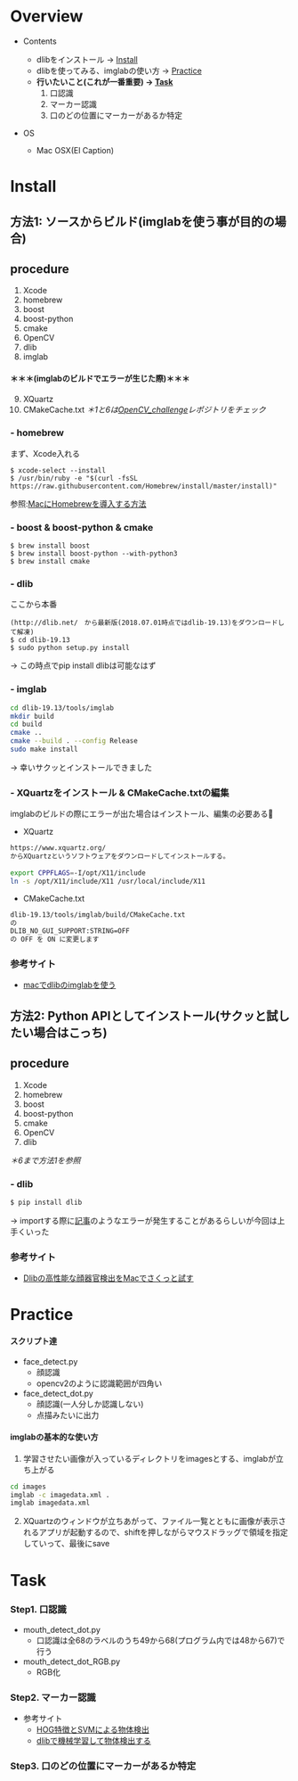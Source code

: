 # Overview
- Contents
    - dlibをインストール → [Install](#install)
    - dlibを使ってみる、imglabの使い方 → [Practice](#practice)
    - **行いたいこと(これが一番重要) → [Task](#task)**
        1. 口認識
        2. マーカー認識
        3. 口のどの位置にマーカーがあるか特定

- OS
    - Mac OSX(El Caption)

# Install
## 方法1: ソースからビルド(imglabを使う事が目的の場合)
## procedure
1. Xcode
2. homebrew
3. boost
4. boost-python
5. cmake
6. OpenCV
7. dlib
8. imglab
#### ＊＊＊(imglabのビルドでエラーが生じた際)＊＊＊
9. XQuartz
10. CMakeCache.txt
_＊1と6は[OpenCV_challenge](https://github.com/kkkodai/OpenCV_challenge#install)レポジトリをチェック_

### - homebrew
まず、Xcode入れる
```
$ xcode-select --install
$ /usr/bin/ruby -e "$(curl -fsSL https://raw.githubusercontent.com/Homebrew/install/master/install)"
```
参照:[MacにHomebrewを導入する方法](https://qiita.com/balius_1064/items/ac7dff5ef10eaf69996f) 

### - boost & boost-python & cmake 
```
$ brew install boost
$ brew install boost-python --with-python3
$ brew install cmake
```

### - dlib
ここから本番
```
(http://dlib.net/　から最新版(2018.07.01時点ではdlib-19.13)をダウンロードして解凍)
$ cd dlib-19.13
$ sudo python setup.py install
```
→ この時点でpip install dlibは可能なはず
### - imglab
```sh
cd dlib-19.13/tools/imglab
mkdir build
cd build
cmake ..
cmake --build . --config Release
sudo make install
```
→ 幸いサクッとインストールできました
### - XQuartzをインストール & CMakeCache.txtの編集
imglabのビルドの際にエラーが出た場合はインストール、編集の必要ある
- XQuartz
```sh
https://www.xquartz.org/
からXQuartzというソフトウェアをダウンロードしてインストールする。
 
export CPPFLAGS=-I/opt/X11/include
ln -s /opt/X11/include/X11 /usr/local/include/X11
```
- CMakeCache.txt
```sh
dlib-19.13/tools/imglab/build/CMakeCache.txt
の
DLIB_NO_GUI_SUPPORT:STRING=OFF
の OFF を ON に変更します
```
### 参考サイト
- [macでdlibのimglabを使う](https://canalier.com/macでdlibのimglabを使う/)

## 方法2: Python APIとしてインストール(サクッと試したい場合はこっち)
## procedure
1. Xcode
2. homebrew
3. boost
4. boost-python
5. cmake
6. OpenCV
7. dlib

_＊6まで方法1を参照_

### - dlib
```sh
$ pip install dlib
```

→ importする際に[記事](https://stackoverflow.com/questions/45923202/import-dlib-importerror-symbol-not-found-pyclass-type)のようなエラーが発生することがあるらしいが今回は上手くいった

### 参考サイト
- [Dlibの高性能な顔器官検出をMacでさくっと試す](https://qiita.com/naoyu822/items/7cce2f2dbad24931cc87)
# Practice
#### スクリプト達
- face_detect.py
    - 顔認識
    - opencv2のように認識範囲が四角い
- face_detect_dot.py
    - 顔認識(一人分しか認識しない)
    - 点描みたいに出力
#### imglabの基本的な使い方
1. 学習させたい画像が入っているディレクトリをimagesとする、imglabが立ち上がる
```sh
cd images
imglab -c imagedata.xml .
imglab imagedata.xml
```

2. XQuartzのウィンドウが立ちあがって、ファイル一覧とともに画像が表示されるアプリが起動するので、shiftを押しながらマウスドラッグで領域を指定していって、最後にsave
# Task
### Step1. 口認識
- mouth_detect_dot.py
    - 口認識は全68のラベルのうち49から68(プログラム内では48から67)で行う
- mouth_detect_dot_RGB.py
    - RGB化
### Step2. マーカー認識
- 参考サイト
    - [HOG特徴とSVMによる物体検出](http://ishi.main.jp/ros/ros_obj_detection.html)
    - [dlibで機械学習して物体検出する](https://qiita.com/atotto/items/ef34c046c2222adf1679)
### Step3. 口のどの位置にマーカーがあるか特定